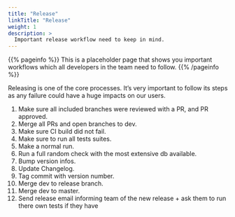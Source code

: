 ```yaml
---
title: "Release"
linkTitle: "Release"
weight: 1
description: >
  Important release workflow need to keep in mind.
---
```


{{% pageinfo %}}
This is a placeholder page that shows you important workflows which all developers in the team need to follow.
{{% /pageinfo %}}

Releasing is one of the core processes. It’s very important to follow its steps as any failure could have a huge impacts on our users.

1. Make sure all included branches were reviewed with a PR, and PR approved.
2. Merge all PRs and open branches to dev.
3. Make sure CI build did not fail.
4. Make sure to run all tests suites.
5. Make a normal run.
6. Run a full random check with the most extensive db available.
7. Bump version infos.
8. Update Changelog.
9. Tag commit with version number.
10. Merge dev to release branch.
11. Merge dev to master.
12. Send release email informing team of the new release + ask them to run there own tests if they have